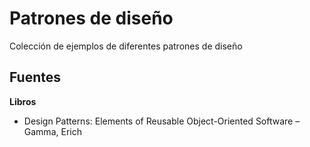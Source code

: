 # Patrones de diseño
Colección de ejemplos de diferentes patrones de diseño

## Fuentes
**Libros**
 * Design Patterns: Elements of Reusable Object-Oriented Software – Gamma, Erich
